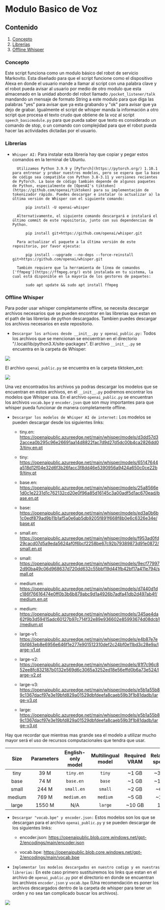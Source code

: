 # Modulo Basico de Voz

## Contenido
1. [Concepto](#concepto)
2. [Librerías](#librerias)
3. [Offline Whisper](#offline-whisper)

<a name="concepto"></a>
### Concepto

Este script funciona como un modulo básico del robot de servicio Markovito. Esta diseñado para que el script funcione como el dispositivo Alexa en donde el usuario mande a llamar al script con una palabra clave y el robot pueda avisar al usuario por medio de otro modulo que esta almacenado en la unidad abordo del robot llamado ```/pocket_listener/talk``` mandando un mensaje de formato String a este modulo para que diga las palabras "yes" para avisar que ya esta grabando y "ok" para avisar que ya dejo de grabar. Igualmente el script de whisper manda la información a otro script que procesa el texto crudo que obtiene de la voz al script ```speech_basicmodule.py``` para que pueda saber que texto es considerado un comando de stop, o un comando con complejidad para que el robot pueda hacer las actividades dictadas por el usuario.

<a name="librerias"></a>
### Librerías

- ```Whisper AI:``` Para instalar esta librería hay que copiar y pegar estos comandos en la terminal de Ubuntu.

        Utilizamos Python 3.9.9 y [PyTorch](https://pytorch.org/) 1.10.1 para entrenar y probar nuestros modelos, pero se espera que la base de código sea compatible con Python 3.8-3.11 y versiones recientes de PyTorch. La base de código también depende de algunos paquetes de Python, especialmente de [OpenAI's tiktoken](https://github.com/openai/tiktoken) para su implementación de tokenizador rápido. Puedes descargar e instalar (o actualizar a) la última versión de Whisper con el siguiente comando:

            pip install -U openai-whisper

        Alternativamente, el siguiente comando descargará e instalará el último commit de este repositorio, junto con sus dependencias de Python.

            pip install git+https://github.com/openai/whisper.git

        Para actualizar el paquete a la última versión de este repositorio, por favor ejecuta:

            pip install --upgrade --no-deps --force-reinstall git+https://github.com/openai/whisper.git

        También requiere que la herramienta de línea de comandos ['ffmpeg'](https://ffmpeg.org/) esté instalada en tu sistema, la cual está disponible en la mayoría de los gestores de paquetes:

            sudo apt update && sudo apt install ffmpeg


<a name="offline-whisper"></a>
### Offline Whisper

Para poder usar whisper completamente offline, se necesita descargar archivos necesarios que se pueden encontrar en las librerias que estan en el path de las librerías de python descargados. Tambien puedes descargar los archivos necesarios en este repositorio.

- ```Descargar los arhivos desde __init__.py y openai_public.py:``` Todos los archivos que se mencionan se encuentran en el directorio "/.local/lib/python3.X/site-packages".
El archivo ```__init__.py``` se encuentra en la carpeta de Whisper:

![](https://github.com/R11Alpha/module_speech/blob/main/Resources/Whisper.gif)

El archivo ```openai_public.py``` se encuentra en la carpeta tiktoken_ext:

![](https://github.com/R11Alpha/module_speech/blob/main/Resources/Tiktoken.gif)

Una vez encontrados los archivos ya podras descargar los modelos que se encuentran en estos archivos, en el ```__init__.py``` podremos encontrar los modelos que Whisper usa. En el archivo ```openai_public.py``` se encuentran los archivos ```vocab.bpe``` y ```encoder.json``` que son muy importantes para que whisper pueda funcionar de manera completamente offline.

- ```Descargar los modelos de Whisper AI de internet:``` Los modelos se pueden descargar desde los siguientes links:

    - tiny.en: https://openaipublic.azureedge.net/main/whisper/models/d3dd57d32accea0b295c96e26691aa14d8822fac7d9d27d5dc00b4ca2826dd03/tiny.en.pt

    - tiny: https://openaipublic.azureedge.net/main/whisper/models/65147644a518d12f04e32d6f3b26facc3f8dd46e5390956a9424a650c0ce22b9/tiny.pt

    - base.en: https://openaipublic.azureedge.net/main/whisper/models/25a8566e1d0c1e2231d1c762132cd20e0f96a85d16145c3a00adf5d1ac670ead/base.en.pt

    - base: https://openaipublic.azureedge.net/main/whisper/models/ed3a0b6b1c0edf879ad9b11b1af5a0e6ab5db9205f891f668f8b0e6c6326e34e/base.pt

    - small.en: https://openaipublic.azureedge.net/main/whisper/models/f953ad0fd29cacd07d5a9eda5624af0f6bcf2258be67c92b79389873d91e0872/small.en.pt

    - small: https://openaipublic.azureedge.net/main/whisper/models/9ecf779972d90ba49c06d968637d720dd632c55bbf19d441fb42bf17a411e794/small.pt

    - medium.en: https://openaipublic.azureedge.net/main/whisper/models/d7440d1dc186f76616474e0ff0b3b6b879abc9d1a4926b7adfa41db2d497ab4f/medium.en.pt

    - medium: https://openaipublic.azureedge.net/main/whisper/models/345ae4da62f9b3d59415adc60127b97c714f32e89e936602e85993674d08dcb1/medium.pt

    - large-v1: https://openaipublic.azureedge.net/main/whisper/models/e4b87e7e0bf463eb8e6956e646f1e277e901512310def2c24bf0e11bd3c28e9a/large-v1.pt

    - large-v2: https://openaipublic.azureedge.net/main/whisper/models/81f7c96c852ee8fc832187b0132e569d6c3065a3252ed18e56effd0b6a73e524/large-v2.pt

    - large-v3: https://openaipublic.azureedge.net/main/whisper/models/e5b1a55b89c1367dacf97e3e19bfd829a01529dbfdeefa8caeb59b3f1b81dadb/large-v3.pt

    - large: https://openaipublic.azureedge.net/main/whisper/models/e5b1a55b89c1367dacf97e3e19bfd829a01529dbfdeefa8caeb59b3f1b81dadb/large-v3.pt

Hay que recordar que mientras mas grande sea el modelo a utilizar mucho mayor será el uso de recursos computacionales que tendra que usar.

|  Size  | Parameters | English-only model | Multilingual model | Required VRAM | Relative speed |
|:------:|:----------:|:------------------:|:------------------:|:-------------:|:--------------:|
|  tiny  |    39 M    |     `tiny.en`      |       `tiny`       |     ~1 GB     |      ~32x      |
|  base  |    74 M    |     `base.en`      |       `base`       |     ~1 GB     |      ~16x      |
| small  |   244 M    |     `small.en`     |      `small`       |     ~2 GB     |      ~6x       |
| medium |   769 M    |    `medium.en`     |      `medium`      |     ~5 GB     |      ~2x       |
| large  |   1550 M   |        N/A         |      `large`       |    ~10 GB     |       1x       |

- ```Descargar "vocab.bpe" y encoder.json:``` Estos modelos son los que se descargan para el archivo ```openai_public.py``` y se pueden descargar de los siguientes links:

    - encoder.json: https://openaipublic.blob.core.windows.net/gpt-2/encodings/main/encoder.json

    - vocab.bpe: https://openaipublic.blob.core.windows.net/gpt-2/encodings/main/vocab.bpe

- ```Implementar los modelos descargados en nuestro codigo y en nuestras librerias:``` En este caso primero sustituiremos los links que estan en el archivo de ```openai_public.py``` por el directorio en donde se encuentran los archivos ```encoder.json``` y ```vocab.bpe``` (Una recomendación es poner los archivos descargados dentro de la carpeta de whisper para tener un orden y no sea tan complicado buscar los archivos).

![](https://github.com/R11Alpha/module_speech/blob/main/Resources/tik.gif)


